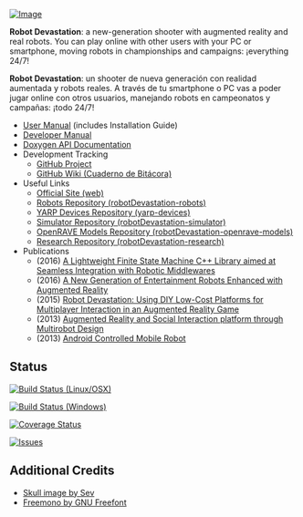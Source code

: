 [![Image](share/images/800px-Devastation-thin.png)](http://asrob-uc3m.github.io/workgroups/2017-05-28-robot-devastation.html) 

**Robot Devastation**: a new-generation shooter with augmented reality and real robots. You can play online with other users with your PC or smartphone, moving robots in championships and campaigns: ¡everything 24/7!

**Robot Devastation**: un shooter de nueva generación con realidad aumentada y robots reales. A través de tu smartphone o PC vas a poder jugar online con otros usuarios, manejando robots en campeonatos y campañas: ¡todo 24/7!

- [User Manual](https://www.gitbook.com/book/asrob-uc3m/robotdevastation-user-manual) (includes Installation Guide)
- [Developer Manual](https://www.gitbook.com/book/asrob-uc3m/robotdevastation-developer-manual)
- [Doxygen API Documentation](http://wiki.asrob.uc3m.es/rddoc/index.html)
- Development Tracking
   - [GitHub Project](https://github.com/orgs/asrob-uc3m/projects/1)
   - [GitHub Wiki (Cuaderno de Bitácora)](https://github.com/asrob-uc3m/robotDevastation/wiki/Cuaderno-de-Bitácora)
- Useful Links
   - [Official Site (web)](http://asrob-uc3m.github.io/workgroups/2017-05-28-robot-devastation.html)
   - [Robots Repository (robotDevastation-robots)](https://github.com/asrob-uc3m/robotDevastation-robots)
   - [YARP Devices Repository (yarp-devices)](https://github.com/asrob-uc3m/yarp-devices)
   - [Simulator Repository (robotDevastation-simulator)](https://github.com/asrob-uc3m/robotDevastation-simulator)
   - [OpenRAVE Models Repository (robotDevastation-openrave-models)](https://github.com/asrob-uc3m/robotDevastation-openrave-models)
   - [Research Repository (robotDevastation-research)](https://github.com/asrob-uc3m/robotDevastation-research)
- Publications
   - (2016) [A Lightweight Finite State Machine C++ Library aimed at Seamless Integration with Robotic Middlewares](https://roboticslab-uc3m.github.io/workshop-humanoids2016/papers/Humanoids_2016_Workshop___RD_Final.pdf)
   - (2016) [A New Generation of Entertainment Robots Enhanced with Augmented Reality](http://roboticslab.uc3m.es/roboticslab/sites/default/files/estevez2016a-preprint.pdf)
   - (2015) [Robot Devastation: Using DIY Low-Cost Platforms for Multiplayer Interaction in an Augmented Reality Game](http://roboticslab.uc3m.es/roboticslab/sites/default/files/estevez2015robot-preprint.pdf)
   - (2013) [Augmented Reality and Social Interaction platform through Multirobot Design](http://roboticslab.uc3m.es/roboticslab/sites/default/files/Victores%20et%20al.%20-%202013%20-%20Augmented%20reality%20and%20social%20interaction%20platform%20through%20multirobot%20design.pdf)
   - (2013) [Android Controlled Mobile Robot](http://asrob.uc3m.es/images/1/1d/PFC_-_Jorge_Kazacos.pdf)

## Status

[![Build Status (Linux/OSX)](https://travis-ci.org/asrob-uc3m/robotDevastation.svg?branch=develop)](https://travis-ci.org/asrob-uc3m/robotDevastation)

[![Build Status (Windows)](https://ci.appveyor.com/api/projects/status/github/asrob-uc3m/robotdevastation?branch=develop&svg=true)](https://ci.appveyor.com/project/asrob-uc3m/robotdevastation)

[![Coverage Status](https://coveralls.io/repos/asrob-uc3m/robotDevastation/badge.svg)](https://coveralls.io/r/asrob-uc3m/robotDevastation)

[![Issues](https://img.shields.io/github/issues/asrob-uc3m/robotDevastation.svg?label=Issues)](https://github.com/asrob-uc3m/robotDevastation/issues)

## Additional Credits

* [Skull image by Sev](https://openclipart.org/detail/211414/skull-and-crossbones)
* [Freemono by GNU Freefont](http://www.fontspace.com/gnu-freefont/freemono)
